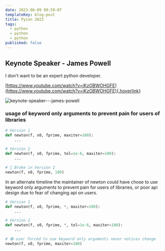 ```yaml
---
date: 2023-06-09 09:59:07
templateKey: blog-post
title: Pycon 2023
tags:
  - python
  - python
  - python
published: false
---
```


## Keynote Speaker - James Powell

I don't want to be an expert python developer.

[https://www.youtube.com/watch?v=iKzOBWOHGFE](https://www.youtube.com/watch?v=iKzOBWOHGFE){.hoverlink}

![keynote-speaker---james-powell](https://screenshots.waylonwalker.com/keynote-speaker---james-powell.webp)

### usage of keyword only arguments to prevent pain for users of libraries

```python
# Version 1
def newton(f, x0, fprime, maxiter=100):
    ...

# Version 2
def newton(f, x0, fprime, tol=1e-6, maxiter=100):
    ...

# 🔴 Broke in Version 2
newton(f, x0, fprime, 100)
```

In an alternate timeline the maintainer of newton could have chose to use
keyword only arguments to prevent pain for users of libraries, or poor api
design due to fear of changing api on users.

```python
# Version 1
def newton(f, x0, fprime, *, maxiter=100):
    ...

# Version 2
def newton(f, x0, fprime, *, tol=1e-6, maxiter=100):
    ...

# 🟢 user forced to use keyword only arguments never notices change
newton(f, x0, fprime, maxiter=100)
```
